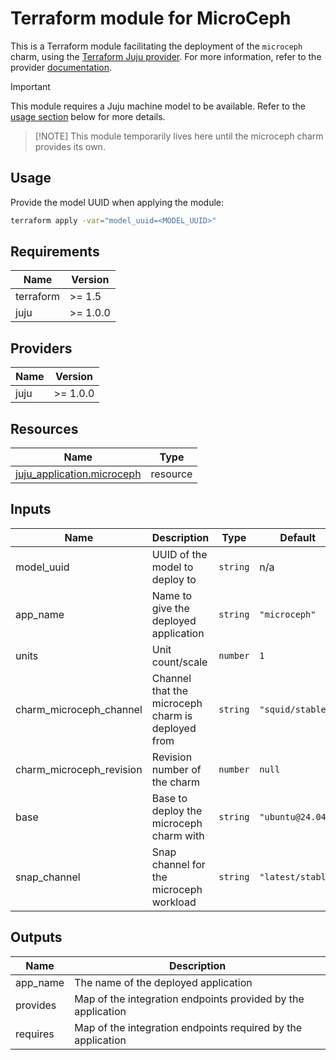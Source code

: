 # Terraform module for MicroCeph

This is a Terraform module facilitating the deployment of the `microceph` charm,
using the [Terraform Juju provider](https://github.com/juju/terraform-provider-juju/).
For more information,
refer to the provider [documentation](https://registry.terraform.io/providers/juju/juju/latest/docs).

> [!IMPORTANT]
> This module requires a Juju machine model to be available.
> Refer to the [usage section](#usage) below for more details.

> [!NOTE] This module temporarily lives here until the microceph charm provides its own.

## Usage

Provide the model UUID when applying the module:

```bash
terraform apply -var="model_uuid=<MODEL_UUID>"
```

<!-- BEGIN_TF_DOCS -->
## Requirements

| Name | Version |
|------|---------|
| terraform | >= 1.5 |
| juju | >= 1.0.0 |

## Providers

| Name | Version |
|------|---------|
| juju | >= 1.0.0 |

## Resources

| Name | Type |
|------|------|
| [juju_application.microceph](https://registry.terraform.io/providers/juju/juju/latest/docs/resources/application) | resource |

## Inputs

| Name | Description | Type | Default | Required |
|------|-------------|------|---------|:--------:|
| model\_uuid | UUID of the model to deploy to | `string` | n/a | yes |
| app\_name | Name to give the deployed application | `string` | `"microceph"` | no |
| units | Unit count/scale | `number` | `1` | no |
| charm\_microceph\_channel | Channel that the microceph charm is deployed from | `string` | `"squid/stable"` | no |
| charm\_microceph\_revision | Revision number of the charm | `number` | `null` | no |
| base | Base to deploy the microceph charm with | `string` | `"ubuntu@24.04"` | no |
| snap\_channel | Snap channel for the microceph workload | `string` | `"latest/stable"` | no |

## Outputs

| Name | Description |
|------|-------------|
| app\_name | The name of the deployed application |
| provides | Map of the integration endpoints provided by the application |
| requires | Map of the integration endpoints required by the application |
<!-- END_TF_DOCS -->
